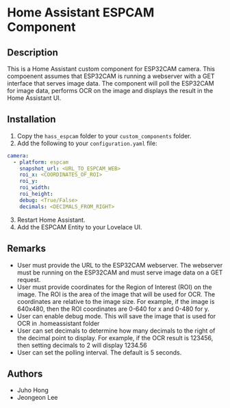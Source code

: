 # Home Assistant ESPCAM Component

## Description

This is a Home Assistant custom component for ESP32CAM camera. 
This compoenent assumes that ESP32CAM is running a webserver with a GET interface that serves 
image data. The component will poll the ESP32CAM for image data, performs OCR on the image and
displays the result in the Home Assistant UI.


## Installation

1. Copy the `hass_espcam` folder to your `custom_components` folder.
2. Add the following to your `configuration.yaml` file:

```yaml
camera:
  - platform: espcam
    snapshot_url: <URL_TO_ESPCAM_WEB>
    roi_x: <COORDINATES_OF_ROI>
    roi_y:
    roi_width:
    roi_height:
    debug: <True/False>
    decimals: <DECIMALS_FROM_RIGHT>
```

3. Restart Home Assistant.
4. Add the ESPCAM Entity to your Lovelace UI.

## Remarks

- User must provide the URL to the ESP32CAM webserver. The webserver must be running on the ESP32CAM and
  must serve image data on a GET request.
- User must provide coordinates for the Region of Interest (ROI) on the image. The ROI is the area of the
  image that will be used for OCR. The coordinates are relative to the image size. For example, if the
  image is 640x480, then the ROI coordinates are 0-640 for x and 0-480 for y.
- User can enable debug mode. This will save the image that is used for OCR in .homeassistant folder
- User can set decimals to determine how many decimals to the right of the decimal point to display. For
  example, if the OCR result is 123456, then setting decimals to 2 will display 1234.56
- User can set the polling interval. The default is 5 seconds.


## Authors
- Juho Hong
- Jeongeon Lee